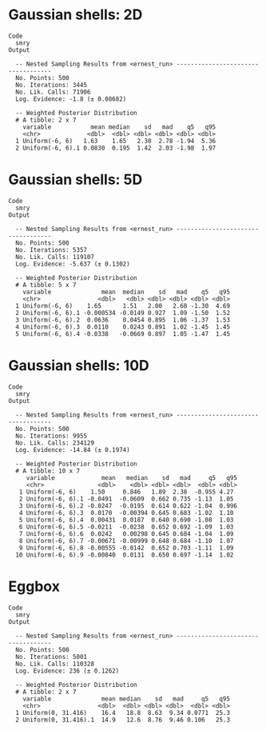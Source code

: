 # Gaussian shells: 2D

    Code
      smry
    Output
      
      -- Nested Sampling Results from <ernest_run> -----------------------------------
      No. Points: 500
      No. Iterations: 3445
      No. Lik. Calls: 71906
      Log. Evidence: -1.8 (± 0.08682)
      
      -- Weighted Posterior Distribution 
      # A tibble: 2 x 7
        variable           mean median    sd   mad    q5   q95
        <chr>             <dbl>  <dbl> <dbl> <dbl> <dbl> <dbl>
      1 Uniform(-6, 6)   1.63    1.65   2.30  2.78 -1.94  5.36
      2 Uniform(-6, 6).1 0.0830  0.195  1.42  2.03 -1.98  1.97

# Gaussian shells: 5D

    Code
      smry
    Output
      
      -- Nested Sampling Results from <ernest_run> -----------------------------------
      No. Points: 500
      No. Iterations: 5357
      No. Lik. Calls: 119107
      Log. Evidence: -5.637 (± 0.1302)
      
      -- Weighted Posterior Distribution 
      # A tibble: 5 x 7
        variable              mean  median    sd   mad    q5   q95
        <chr>                <dbl>   <dbl> <dbl> <dbl> <dbl> <dbl>
      1 Uniform(-6, 6)    1.65      1.51   2.00   2.68 -1.30  4.69
      2 Uniform(-6, 6).1 -0.000534 -0.0149 0.927  1.09 -1.50  1.52
      3 Uniform(-6, 6).2  0.0636    0.0454 0.895  1.06 -1.37  1.53
      4 Uniform(-6, 6).3  0.0110    0.0243 0.891  1.02 -1.45  1.45
      5 Uniform(-6, 6).4 -0.0338   -0.0669 0.897  1.05 -1.47  1.45

# Gaussian shells: 10D

    Code
      smry
    Output
      
      -- Nested Sampling Results from <ernest_run> -----------------------------------
      No. Points: 500
      No. Iterations: 9955
      No. Lik. Calls: 234129
      Log. Evidence: -14.84 (± 0.1974)
      
      -- Weighted Posterior Distribution 
      # A tibble: 10 x 7
         variable             mean   median    sd   mad     q5   q95
         <chr>               <dbl>    <dbl> <dbl> <dbl>  <dbl> <dbl>
       1 Uniform(-6, 6)    1.50     0.846   1.89  2.38  -0.955 4.27 
       2 Uniform(-6, 6).1 -0.0491  -0.0609  0.662 0.735 -1.13  1.05 
       3 Uniform(-6, 6).2 -0.0247  -0.0195  0.614 0.622 -1.04  0.996
       4 Uniform(-6, 6).3  0.0170  -0.00394 0.645 0.683 -1.02  1.10 
       5 Uniform(-6, 6).4  0.00431  0.0187  0.640 0.690 -1.08  1.03 
       6 Uniform(-6, 6).5 -0.0211  -0.0238  0.652 0.692 -1.09  1.03 
       7 Uniform(-6, 6).6  0.0242   0.00298 0.645 0.684 -1.04  1.09 
       8 Uniform(-6, 6).7 -0.00671 -0.00999 0.648 0.684 -1.10  1.07 
       9 Uniform(-6, 6).8 -0.00555 -0.0142  0.652 0.703 -1.11  1.09 
      10 Uniform(-6, 6).9 -0.00840  0.0131  0.650 0.697 -1.14  1.02 

# Eggbox

    Code
      smry
    Output
      
      -- Nested Sampling Results from <ernest_run> -----------------------------------
      No. Points: 500
      No. Iterations: 5001
      No. Lik. Calls: 110328
      Log. Evidence: 236 (± 0.1262)
      
      -- Weighted Posterior Distribution 
      # A tibble: 2 x 7
        variable              mean median    sd   mad     q5   q95
        <chr>                <dbl>  <dbl> <dbl> <dbl>  <dbl> <dbl>
      1 Uniform(0, 31.416)    16.4   18.8  8.63  9.34 0.0771  25.3
      2 Uniform(0, 31.416).1  14.9   12.6  8.76  9.46 0.106   25.3

